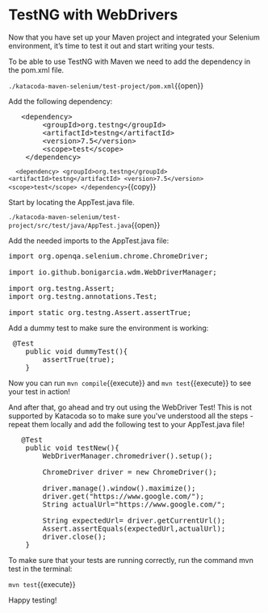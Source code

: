 # TestNG with WebDrivers

Now that you have set up your Maven project and integrated your Selenium environment, it’s time to test it out and start writing your tests. 

To be able to use TestNG with Maven we need to add the dependency in the pom.xml file.

`./katacoda-maven-selenium/test-project/pom.xml`{{open}}

Add the following dependency: 

<pre class="file" data-filename="./katacoda-maven-selenium/test-project/pom.xml" data-target="insert"  data-marker="<!--Add dependency for TestNG-->">
   &lt;dependency>
        &lt;groupId>org.testng&lt;/groupId>
        &lt;artifactId>testng&lt;/artifactId>
        &lt;version>7.5&lt;/version>
        &lt;scope>test&lt;/scope>
    &lt;/dependency>
</pre>

`   <dependency>
        <groupId>org.testng</groupId>
        <artifactId>testng</artifactId>
        <version>7.5</version>
        <scope>test</scope>
    </dependency>
`{{copy}}

Start by locating the AppTest.java file.

`./katacoda-maven-selenium/test-project/src/test/java/AppTest.java`{{open}}

Add the needed imports to the AppTest.java file:

<pre class="file" data-target="clipboard">
import org.openqa.selenium.chrome.ChromeDriver;

import io.github.bonigarcia.wdm.WebDriverManager;

import org.testng.Assert;
import org.testng.annotations.Test;

import static org.testng.Assert.assertTrue;
</pre>

Add a dummy test to make sure the environment is working: 

<pre class="file" data-target="clipboard">
 @Test
    public void dummyTest(){
        assertTrue(true);
    }
</pre>

Now you can run `mvn compile`{{execute}} and `mvn test`{{execute}} to see your test in action!

And after that, go ahead and try out using the WebDriver Test! 
This is not supported by Katacoda so to make sure you've understood all the steps - repeat them locally and add the following test to your AppTest.java file!


<pre class="file" data-target="clipboard">
   @Test
    public void testNew(){
        WebDriverManager.chromedriver().setup();

        ChromeDriver driver = new ChromeDriver();

        driver.manage().window().maximize();
        driver.get("https://www.google.com/");
        String actualUrl="https://www.google.com/";

        String expectedUrl= driver.getCurrentUrl();
        Assert.assertEquals(expectedUrl,actualUrl);
        driver.close();
    }
</pre>

To make sure that your tests are running correctly, run the command mvn test in the terminal:

`mvn test`{{execute}}

Happy testing! 